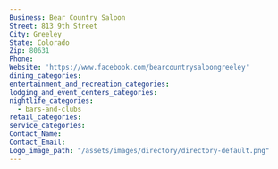 ```yaml
---
Business: Bear Country Saloon
Street: 813 9th Street
City: Greeley
State: Colorado
Zip: 80631
Phone:
Website: 'https://www.facebook.com/bearcountrysaloongreeley'
dining_categories:
entertainment_and_recreation_categories:
lodging_and_event_centers_categories:
nightlife_categories:
  - bars-and-clubs
retail_categories:
service_categories:
Contact_Name:
Contact_Email:
Logo_image_path: "/assets/images/directory/directory-default.png"
---
```



